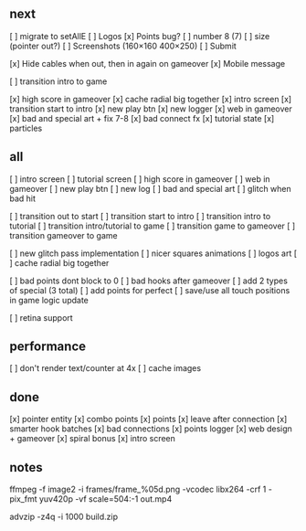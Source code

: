 
next
----------------------------------------

[ ] migrate to setAllE
[ ] Logos
[x] Points bug?
[ ] number 8 (7)
[ ] size (pointer out?)
[ ] Screenshots (160×160 400×250)
[ ] Submit

[x] Hide cables when out, then in again on gameover
[x] Mobile message


[ ] transition intro to game

[x] high score in gameover
[x] cache radial big together
[x] intro screen
[x] transition start to intro
[x] new play btn
[x] new logger
[x] web in gameover
[x] bad and special art + fix 7-8
[x] bad connect fx
[x] tutorial state
[x] particles





all
----------------------------------------
[ ] intro screen
[ ] tutorial screen
[ ] high score in gameover
[ ] web in gameover
[ ] new play btn
[ ] new log
[ ] bad and special art
[ ] glitch when bad hit

[ ] transition out to start
[ ] transition start to intro
[ ] transition intro to tutorial
[ ] transition intro/tutorial to game
[ ] transition game to gameover
[ ] transition gameover to game

[ ] new glitch pass implementation
[ ] nicer squares animations
[ ] logos art
[ ] cache radial big together

[ ] bad points dont block to 0
[ ] bad hooks after gameover
[ ] add 2 types of special (3 total)
[ ] add points for perfect
[ ] save/use all touch positions in game logic update

[ ] retina support





performance
-----------------------------------------
[ ] don't render text/counter at 4x
[ ] cache images





done
----------------------------------------
[x] pointer entity
[x] combo points
[x] points
[x] leave after connection
[x] smarter hook batches
[x] bad connections
[x] points logger
[x] web design + gameover
[x] spiral bonus
[x] intro screen

notes
-------------------------------------------
ffmpeg -f image2 -i frames/frame_%05d.png -vcodec libx264 -crf 1 -pix_fmt yuv420p -vf scale=504:-1 out.mp4



advzip -z4q -i 1000 build.zip
